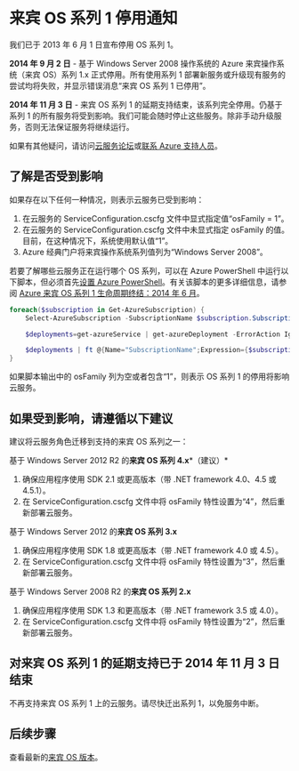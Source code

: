<properties
   pageTitle="来宾 OS 系列 1 停用通知 | Azure"
   description="提供有关 Azure 来宾 OS 系列 1 何时停用以及如何确定是否受影响的信息"
   services="cloud-services"
   documentationCenter="na"
   authors="yuemlu"
   manager="timlt"
   editor=""/>  


<tags
   ms.service="cloud-services"
   ms.date="04/19/2015"
   wacn.date="05/17/2016"/>



# 来宾 OS 系列 1 停用通知

我们已于 2013 年 6 月 1 日宣布停用 OS 系列 1。

**2014 年 9 月 2 日** - 基于 Windows Server 2008 操作系统的 Azure 来宾操作系统（来宾 OS）系列 1.x 正式停用。所有使用系列 1 部署新服务或升级现有服务的尝试均将失败，并显示错误消息“来宾 OS 系列 1 已停用”。

**2014 年 11 月 3 日** - 来宾 OS 系列 1 的延期支持结束，该系列完全停用。仍基于系列 1 的所有服务将受到影响。我们可能会随时停止这些服务。除非手动升级服务，否则无法保证服务将继续运行。

如果有其他疑问，请访问[云服务论坛](http://social.msdn.microsoft.com/Forums/home?forum=windowsazuredevelopment&filter=alltypes&sort=lastpostdesc)或[联系 Azure 支持人员](/support/contact)。




## 了解是否受到影响

如果存在以下任何一种情况，则表示云服务已受到影响：

1. 在云服务的 ServiceConfiguration.cscfg 文件中显式指定值“osFamily = 1”。
2. 在云服务的 ServiceConfiguration.cscfg 文件中未显式指定 osFamily 的值。目前，在这种情况下，系统使用默认值“1”。
3. Azure 经典门户将来宾操作系统系列值列为“Windows Server 2008”。

若要了解哪些云服务正在运行哪个 OS 系列，可以在 Azure PowerShell 中运行以下脚本，但必须首先[设置 Azure PowerShell](/documentation/articles/powershell-install-configure)。有关该脚本的更多详细信息，请参阅 [Azure 来宾 OS 系列 1 生命周期终结：2014 年 6 月](http://blogs.msdn.com/b/ryberry/archive/2014/04/02/azure-guest-os-family-1-end-of-life-june-2014.aspx)。

```Powershell
foreach($subscription in Get-AzureSubscription) {
    Select-AzureSubscription -SubscriptionName $subscription.SubscriptionName

    $deployments=get-azureService | get-azureDeployment -ErrorAction Ignore | where {$_.SdkVersion -NE ""}

    $deployments | ft @{Name="SubscriptionName";Expression={$subscription.SubscriptionName}}, ServiceName, SdkVersion, Slot, @{Name="osFamily";Expression={(select-xml -content $_.configuration -xpath "/ns:ServiceConfiguration/@osFamily" -namespace $namespace).node.value }}, osVersion, Status, URL
}
```

如果脚本输出中的 osFamily 列为空或者包含“1”，则表示 OS 系列 1 的停用将影响云服务。

## 如果受到影响，请遵循以下建议

建议将云服务角色迁移到支持的来宾 OS 系列之一：

基于 Windows Server 2012 R2 的**来宾 OS 系列 4.x***（建议）*

1. 确保应用程序使用 SDK 2.1 或更高版本（带 .NET framework 4.0、4.5 或 4.5.1）。
2. 在 ServiceConfiguration.cscfg 文件中将 osFamily 特性设置为“4”，然后重新部署云服务。


基于 Windows Server 2012 的**来宾 OS 系列 3.x**

1. 确保应用程序使用 SDK 1.8 或更高版本（带 .NET framework 4.0 或 4.5）。
2. 在 ServiceConfiguration.cscfg 文件中将 osFamily 特性设置为“3”，然后重新部署云服务。


基于 Windows Server 2008 R2 的**来宾 OS 系列 2.x**

1. 确保应用程序使用 SDK 1.3 和更高版本（带 .NET framework 3.5 或 4.0）。
2. 在 ServiceConfiguration.cscfg 文件中将 osFamily 特性设置为“2”，然后重新部署云服务。


## 对来宾 OS 系列 1 的延期支持已于 2014 年 11 月 3 日结束
不再支持来宾 OS 系列 1 上的云服务。请尽快迁出系列 1，以免服务中断。

## 后续步骤
查看最新的[来宾 OS 版本](/documentation/articles/cloud-services-guestos-update-matrix)。

<!---HONumber=Mooncake_Quality_Review_1215_2016-->